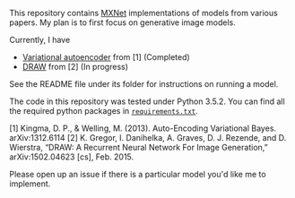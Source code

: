 This repository contains [MXNet](https://mxnet.incubator.apache.org/) implementations of models from various papers. My plan is to first focus on generative image models.

Currently, I have
- [Variational autoencoder](vae/README.md) from [1] (Completed)
- [DRAW](draw/README.md) from [2] (In progress)

See the README file under its folder for instructions on running a model.

The code in this repository was tested under Python 3.5.2. You can find all the required python packages in [`requirements.txt`](requirements.txt).

[1] Kingma, D. P., & Welling, M. (2013). Auto-Encoding Variational Bayes. arXiv:1312.6114
[2] K. Gregor, I. Danihelka, A. Graves, D. J. Rezende, and D. Wierstra, “DRAW: A Recurrent Neural Network For Image Generation,” arXiv:1502.04623 [cs], Feb. 2015.

Please open up an issue if there is a particular model you'd like me to implement.

